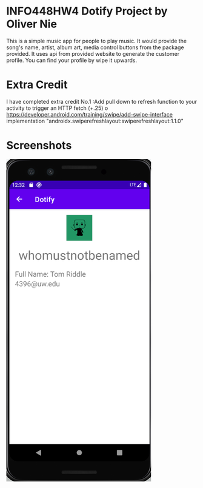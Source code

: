 # INFO448HW4 Dotify Project by Oliver Nie
This is a simple music app for people to play music. It would provide
the song's name, artist, album art, media control buttons from the package
provided. It uses api from provided website to generate the customer profile. You can find
your profile by wipe it upwards.


# Extra Credit
I have completed extra credit
No.1 :Add pull down to refresh function to your activity to trigger an HTTP fetch (+.25)
o https://developer.android.com/training/swipe/add-swipe-interface
implementation "androidx.swiperefreshlayout:swiperefreshlayout:1.1.0"

# Screenshots
![API profile Image](/hw4.png)
